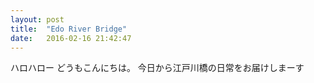 ```yaml
---
layout: post
title:  "Edo River Bridge"
date:   2016-02-16 21:42:47
---
```


ハロハロー
どうもこんにちは。
今日から江戸川橋の日常をお届けしまーす

